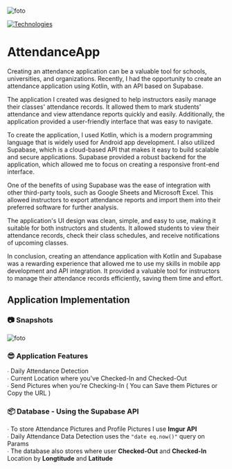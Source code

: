 ![foto](https://i.imgur.com/1UT5EuC.png)

[![Technologies](https://skillicons.dev/icons?i=supabase,kotlin,androidstudio)](https://skillicons.dev)

# AttendanceApp
Creating an attendance application can be a valuable tool for schools, universities, and organizations. Recently, I had the opportunity to create an attendance application using Kotlin, with an API based on Supabase.

The application I created was designed to help instructors easily manage their classes' attendance records. It allowed them to mark students' attendance and view attendance reports quickly and easily. Additionally, the application provided a user-friendly interface that was easy to navigate.

To create the application, I used Kotlin, which is a modern programming language that is widely used for Android app development. I also utilized Supabase, which is a cloud-based API that makes it easy to build scalable and secure applications. Supabase provided a robust backend for the application, which allowed me to focus on creating a responsive front-end interface.

One of the benefits of using Supabase was the ease of integration with other third-party tools, such as Google Sheets and Microsoft Excel. This allowed instructors to export attendance reports and import them into their preferred software for further analysis.

The application's UI design was clean, simple, and easy to use, making it suitable for both instructors and students. It allowed students to view their attendance records, check their class schedules, and receive notifications of upcoming classes.

In conclusion, creating an attendance application with Kotlin and Supabase was a rewarding experience that allowed me to use my skills in mobile app development and API integration. It provided a valuable tool for instructors to manage their attendance records efficiently, saving them time and effort.

## Application Implementation

### 📷 Snapshots
![foto](https://i.imgur.com/HnGozRq.png)


### 😎 Application Features
∙ Daily Attendance Detection <br>
∙ Current Location where you've Checked-In and Checked-Out<br>
∙ Send Pictures when you're Checking-In ( You can Save them Pictures or Copy the URL )

### 📦 Database - Using the Supabase API
∙ To store Attendance Pictures and Profile Pictures I use **Imgur API** <br>
∙ Daily Attendance Data Detection uses the ``"date eq.now()"`` query on Params <br>
∙ The database also stores where user **Checked-Out** and **Checked-In** Location by **Longtitude** and **Latitude**




